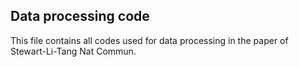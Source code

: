 ##  Data processing code

This file contains all codes used for data processing in the paper of Stewart-Li-Tang Nat Commun.